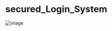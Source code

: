 # secured_Login_System
![image](https://github.com/user-attachments/assets/7ad65245-2220-4863-88aa-108ec9cb02b3)

